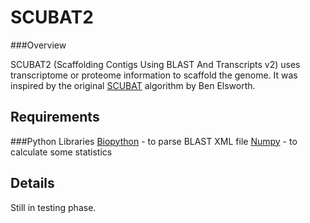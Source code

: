 SCUBAT2
===============
###Overview

SCUBAT2 (Scaffolding Contigs Using BLAST And Transcripts v2) uses transcriptome or proteome information to scaffold the genome. It was inspired by the original [SCUBAT](https://github.com/elswob/SCUBAT/) algorithm by Ben Elsworth.

Requirements
------------
###Python Libraries 
[Biopython](http://biopython.org/wiki/Main_Page) - to parse BLAST XML file
[Numpy](http://www.numpy.org/) - to calculate some statistics

Details
------------
Still in testing phase.
